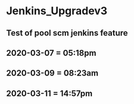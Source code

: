 # Jenkins_Upgradev3

## Test of pool scm jenkins feature

## 2020-03-07 = 05:18pm

## 2020-03-09 = 08:23am

## 2020-03-11 = 14:57pm
